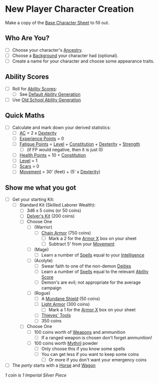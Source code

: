 # New Player Character Creation
Make a copy of the [Base Character Sheet](Characters/Base%20Character%20Sheet.md) to fill out.
## Who Are You?
- [ ] Choose your character's [Ancestry](../../Player%20Characters/Ancenstries/Ancestry.md).
- [ ] Choose a [Background](../../Player%20Characters/Backgrounds.md) your character had (optional).
- [ ] Create a name for your character and choose some appearance traits.
## Ability Scores
- [ ] Roll for [Ability Scores](../../Player%20Characters/Chosen%20Statistics/Ability%20Scores.md):
	- [ ] See [Default Ability Generation](Default%20Ability%20Generation.md)
- [ ] Use [Old School Ability Generation](Old%20School%20Ability%20Generation.md)
## Quick Maths
- [ ] Calculate and mark down your derived statistics:
	- [ ] [AC](../../Player%20Characters/Derived%20Statistics/Armor%20Class.md) = 2 x [Dexterity](../../Player%20Characters/Chosen%20Statistics/Dexterity.md)
	- [ ] [Experience Points](../../Player%20Characters/Derived%20Statistics/Experience%20Points.md) = 0
	- [ ] [Fatigue Points](../../Player%20Characters/Derived%20Statistics/Fatigue%20Points.md) = [Level](../../Player%20Characters/Derived%20Statistics/Level.md) + [Constitution](../../Player%20Characters/Chosen%20Statistics/Constitution.md) + [Dexterity](../../Player%20Characters/Chosen%20Statistics/Dexterity.md) + [Strength](../../Player%20Characters/Chosen%20Statistics/Strength.md) 
		- [ ] (if FP would negative, then it is just 0)
	- [ ] [Health Points](../../Player%20Characters/Derived%20Statistics/Health%20Points.md) = 10 + [Constitution](../../Player%20Characters/Chosen%20Statistics/Constitution.md)
	- [ ] [Level](../../Player%20Characters/Derived%20Statistics/Level.md) = 1
	- [ ] [Scars](../../Player%20Characters/Derived%20Statistics/Scars.md) = 0
	- [ ] [Movement](../../Game%20Procedures/Movement.md) = 30' (feet) + (5' x [Dexterity](../../Player%20Characters/Chosen%20Statistics/Dexterity.md))
## Show me what you got
- [ ] Get your starting Kit:
	- [ ] Standard Kit (Skilled Laborer Wealth):
		- [ ] 3d6 x 5 coins (or 50 coins)
		- [ ] [Delver's Kit](../../Items/Equipment/Delver's%20Kit.md) (200 coins)
		- [ ] Choose One
			- [ ] (Warrior) 
				- [ ] [Chain Armor](../../Items/Equipment/Individual%20Item%20Cards/Armors/Mundane%20Armors/Chain%20Armor.md) (750 coins)
					- [ ] Mark a 2 for the [Armor X](../../Items/Equipment/Individual%20Item%20Cards/Armors/Armor%20Properties/Armor%20X%20Property.md) box on your sheet
					- [ ] Subtract 5' from your [Movement](../../Game%20Procedures/Movement.md)
			- [ ] (Mage) 
				- [ ] Learn a number of [Spells](../../Magic/Spells.md) equal to your [Intelligence](../../Player%20Characters/Chosen%20Statistics/Intelligence.md)
			- [ ] (Acolyte) 
				- [ ] Swear faith to one of the non-demon [Deities](../../Magic/Spells/Deities/Deities.md)
				- [ ] Learn a number of [Spells](../../Magic/Spells.md) equal to the relevant [Ability Score](../../Player%20Characters/Chosen%20Statistics/Ability%20Scores.md)
				- [ ] Demon's are evil; not appropriate for the average campaign
			- [ ] (Rogue) 
				- [ ] A [Mundane Shield](../../Items/Equipment/Individual%20Item%20Cards/Armors/Mundane%20Armors/Mundane%20Shield.md) (50 coins)
				- [ ] [Light Armor](../../Items/Equipment/Individual%20Item%20Cards/Armors/Mundane%20Armors/Light%20Armor.md) (300 coins)
					- [ ] Mark a 1 for the [Armor X](../../Items/Equipment/Individual%20Item%20Cards/Armors/Armor%20Properties/Armor%20X%20Property.md) box on your sheet
				- [ ] [Thieves' Tools](../../Items/Equipment/Individual%20Item%20Cards/Gear/50%20Coins/Thieves'%20Tools.md)
				- [ ] 350 coins
		- [ ] Choose One
			- [ ] 100 coins worth of [Weapons](../../Items/Equipment/Weapons.md) and ammunition
				- [ ] If a ranged weapon is chosen don't forget ammunition!
			- [ ] 100 coins worth [Mythril](../../Magic/Mythril.md) powder
				- [ ] Only choose this if you know some spells
				- [ ] You can get less if you want to keep some coins
					- [ ] Or more if you don't want your emergency coins
- [ ] The *party* starts with a [Horse](../../Items/Equipment/Individual%20Item%20Cards/Gear/250%20Coins/Horse,%20Draft.md) and [Wagon](../../Items/Equipment/Individual%20Item%20Cards/Gear/250%20Coins/Wagon.md)

*1 coin is 1 Imperial Silver Piece*